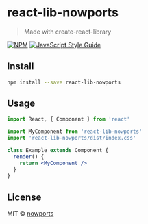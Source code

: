 # react-lib-nowports

> Made with create-react-library

[![NPM](https://img.shields.io/npm/v/react-lib-nowports.svg)](https://www.npmjs.com/package/react-lib-nowports) [![JavaScript Style Guide](https://img.shields.io/badge/code_style-standard-brightgreen.svg)](https://standardjs.com)

## Install

```bash
npm install --save react-lib-nowports
```

## Usage

```jsx
import React, { Component } from 'react'

import MyComponent from 'react-lib-nowports'
import 'react-lib-nowports/dist/index.css'

class Example extends Component {
  render() {
    return <MyComponent />
  }
}
```

## License

MIT © [nowports](https://github.com/nowports)
